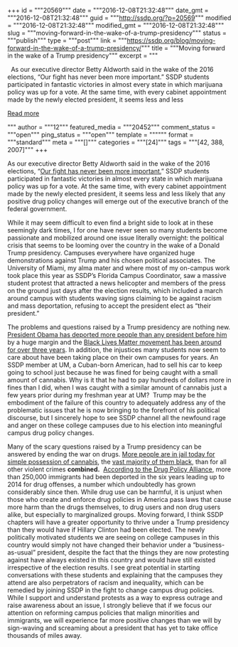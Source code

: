 +++
id = """20569"""
date = """2016-12-08T21:32:48"""
date_gmt = """2016-12-08T21:32:48"""
guid = """http://ssdp.org/?p=20569"""
modified = """2016-12-08T21:32:48"""
modified_gmt = """2016-12-08T21:32:48"""
slug = """moving-forward-in-the-wake-of-a-trump-presidency"""
status = """publish"""
type = """post"""
link = """https://ssdp.org/blog/moving-forward-in-the-wake-of-a-trump-presidency/"""
title = """Moving forward in the wake of a Trump presidency"""
excerpt = """<p>&nbsp; As our executive director Betty Aldworth said in the wake of the 2016 elections, “Our fight has never been more important.” SSDP students participated in fantastic victories in almost every state in which marijuana policy was up for a vote. At the same time, with every cabinet appointment made by the newly elected president, it seems less and less</p>
<div class="h10"></div>
<p><a class="more-link2 flat" href="https://ssdp.org/blog/moving-forward-in-the-wake-of-a-trump-presidency/">Read more</a></p>
"""
author = """12"""
featured_media = """20452"""
comment_status = """open"""
ping_status = """open"""
template = """"""
format = """standard"""
meta = """[]"""
categories = """[24]"""
tags = """[42, 388, 2007]"""
+++
&nbsp;

<span style="font-weight: 400;">As our executive director Betty Aldworth said in the wake of the 2016 elections, “</span><a href="http://ssdp.org/news/blog/our-fight-has-never-been-more-important/"><span style="font-weight: 400;">Our fight has never been more important.</span></a><span style="font-weight: 400;">” SSDP students participated in fantastic victories in almost every state in which marijuana policy was up for a vote. At the same time, with every cabinet appointment made by the newly elected president, it seems less and less likely that any positive drug policy changes will emerge out of the executive branch of the federal government.</span>

<span style="font-weight: 400;">
</span><span style="font-weight: 400;">While it may seem difficult to even find a bright side to look at in these seemingly dark times, I for one have never seen so many students become passionate and mobilized around one issue literally overnight: the political crisis that seems to be looming over the country in the wake of a Donald Trump presidency. Campuses everywhere have organized huge demonstrations against Trump and his chosen political associates. The University of Miami, my alma mater and where most of my on-campus work took place this year as SSDP’s Florida Campus Coordinator, saw a massive student protest that attracted a news helicopter and members of the press on the ground just days after the election results, which included a march around campus with students waving signs claiming to be against racism and mass deportation, refusing to accept the president elect as “their president.”</span>

<span style="font-weight: 400;">The problems and questions raised by a Trump presidency are nothing new. </span><a href="http://www.snopes.com/obama-deported-more-people/"><span style="font-weight: 400;">President Obama has deported more people than any president before him</span></a><span style="font-weight: 400;"> by a huge margin and the </span><a href="http://www.nytimes.com/2016/08/23/us/how-blacklivesmatter-came-to-define-a-movement.html"><span style="font-weight: 400;">Black Lives Matter movement has been around for over three years</span></a><span style="font-weight: 400;">. In addition, the injustices many students now seem to care about have been taking place on their own campuses for years. An SSDP member at UM, a Cuban-born American, had to sell his car to keep going to school just because he was fined for being caught with a small amount of cannabis. Why is it that he had to pay hundreds of dollars more in fines than I did, when I was caught with a similar amount of cannabis just a few years prior during my freshman year at UM?  Trump may be the embodiment of the failure of this country to adequately address any of the problematic issues that he is now bringing to the forefront of his political discourse, but I sincerely hope to see SSDP channel all the newfound rage and anger on these college campuses due to his election into meaningful campus drug policy changes.  </span>

<span style="font-weight: 400;">
</span><span style="font-weight: 400;">Many of the scary questions raised by a Trump presidency can be answered by ending the war on drugs. </span><a href="https://www.washingtonpost.com/news/wonk/wp/2016/10/12/police-arrest-more-people-for-marijuana-use-than-for-all-violent-crimes-combined/"><span style="font-weight: 400;">More people are in jail today for simple possession of cannabis</span></a><span style="font-weight: 400;">, the </span><a href="https://www.aclu.org/feature/war-marijuana-black-and-white"><span style="font-weight: 400;">vast majority of them black</span></a><span style="font-weight: 400;">, than for all other violent crimes </span><b>combined.</b><span style="font-weight: 400;">  </span><a href="http://www.drugpolicy.org/blog/drug-war-mass-deportation-250000-deported-drug-offenses-last-6-years"><span style="font-weight: 400;">According to the Drug Policy Alliance,</span></a><span style="font-weight: 400;"> more than 250,000 immigrants had been deported in the six years leading up to 2014 for drug offenses, a number which undoubtedly has grown considerably since then. While drug use can be harmful, it is unjust when those who create and enforce drug policies in America pass laws that cause more harm than the drugs themselves, to drug users and non drug users alike, but especially to marginalized groups.</span>

<span style="font-weight: 400;">
</span><span style="font-weight: 400;">Moving forward, I think SSDP chapters will have a greater opportunity to thrive under a Trump presidency than they would have if Hillary Clinton had been elected. The newly politically motivated students we are seeing on college campuses in this country would simply not have changed their behavior under a “business-as-usual” president, despite the fact that the things they are now protesting against have always existed in this country and would have still existed irrespective of the election results. I see great potential in starting conversations with these students and explaining that the campuses they attend are also perpetrators of racism and inequality, which can be remedied by joining SSDP in the fight to change campus drug policies. While I support and understand protests as a way to express outrage and raise awareness about an issue, I strongly believe that if we focus our attention on reforming campus policies that malign minorities and immigrants, we will experience far more positive changes than we will by sign-waving and screaming about a president that has yet to take office thousands of miles away.</span>
